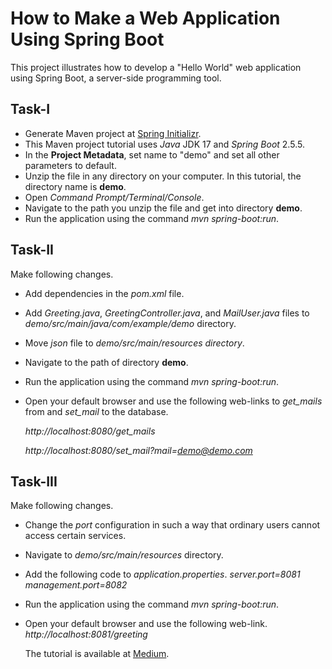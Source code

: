 # How to Make a Web Application Using Spring Boot
This project illustrates how to develop a "Hello World" web application using Spring Boot, a server-side programming tool.
## Task-I
* Generate Maven project at [Spring Initializr](https://start.spring.io). 
* This Maven project tutorial uses *Java* JDK 17 and *Spring Boot* 2.5.5.
* In the **Project Metadata**, set name to "demo" and set all other parameters to default.
* Unzip the file in any directory on your computer. In this tutorial, the directory name is **demo**.
* Open *Command Prompt/Terminal/Console*.
* Navigate to the path you unzip the file and get into directory **demo**.
* Run the application using the command *mvn spring-boot:run*. 
## Task-II
Make following changes.
* Add dependencies in the *pom.xml* file.
* Add *Greeting.java*, *GreetingController.java*, and *MailUser.java* files to *demo/src/main/java/com/example/demo* directory.
* Move *json* file to *demo/src/main/resources directory*.
* Navigate to the path of directory **demo**.
* Run the application using the command *mvn spring-boot:run*.
* Open your default browser and use the following web-links to *get_mails* from and *set_mail* to the database.
  
  *http://localhost:8080/get_mails*
  
  *http://localhost:8080/set_mail?mail=demo@demo.com*
## Task-III
Make following changes.
* Change the *port* configuration in such a way that ordinary users cannot access certain services.
* Navigate to *demo/src/main/resources* directory.
* Add the following code to *application.properties*.
  *server.port=8081*
  *management.port=8082*
* Run the application using the command *mvn spring-boot:run*.
* Open your default browser and use the following web-link.
  *http://localhost:8081/greeting*
  
  The tutorial is available at [Medium](https://nauman-shahid.medium.com/how-to-make-a-web-application-using-spring-boot-4c89c8e7053e?sk=2b98056cea2dd973474ef3c41b91bf92).
